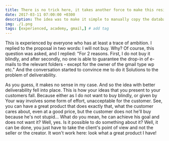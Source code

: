```yaml
---
title: There is no trick here, it takes another force to make this resistance overcome.
date: 2017-03-11 07:00:00 +0300
description: The idea was to make it simple to manually copy the database of addressees to a specific place.
img: ./1.png
tags: [experienced, academy, gmail,] # add tag
---
```


This is experienced by everyone who has at least a trace of ambition.
I replied to the proposal in two words: I will not buy.
Why?
Of course, this question was asked, and I replied:
"For 2 reasons. First, I do not buy it blindly, and after
secondly, no one is able to guarantee the drop-in of e-mails
to the relevant folders - except for the owner of the gmail type wp
etc."
And the conversation started to convince me to do it
Solutions to the problem of deliverability.

As you guess, it makes no sense in my case.
And so the idea with better deliverability fell into place.
This is how your ideas that you present to your customers fall.
Because either as I do not want to buy blindly, or given by
Your way involves some form of effort, unacceptable
for the customer.
See, you can have a great product that does exactly that,
what the customer cares about, even at a good price, but the customer does not
he'll buy because he's not stupid...
What do you mean, he can achieve his goal and does not want it?
Well, yes.
Is it possible to do something about it?
Well, it can be done, you just have to take the client's point of view and not
the seller or the creator.
It won't work here: look what a great product I have!
